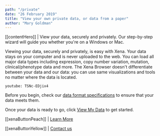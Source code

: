 ```yaml
---
path: "/private"
date: "26 February 2019"
title: "View your own private data, or data from a paper"
author: "Mary Goldman"
---
```


[[contentHero]]
| View your data, securely and privately. Our step-by-step wizard will guide you whether you're on a Windows or Mac.

Viewing your data, securely and privately, is easy with Xena. Your data stays on your computer and is never uploaded to the web. You can load all major data types including expression, copy number variation, mutation, clinical/phenotype data and more. The Xena Browser doesn't differentiate between your data and our data: you can use same visualizations and tools no matter where the data is located.

`youtube: TSNc-EDjix4`

Before you begin, check our [data format specifications](https://ucsc-xena.gitbook.io/project/local-xena-hub/data-format-specifications) to ensure that your data meets them.

Once your data is ready to go, click [View My Data](https://xenabrowser.net/datapages/?addHub=https://local.xena.ucsc.edu:7223&host=https://local.xena.ucsc.edu:7223) to get started.

[[xenaButtonPeach]]
| [Learn More](https://ucsc-xena.gitbook.io/project/local-xena-hub/getting-started)

[[xenaButtonYellow]]
| [Contact us](mailto:genome-cancer@soe.ucsc.edu)

